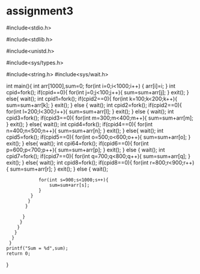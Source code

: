 # assignment3
#include<stdio.h>

#include<stdlib.h>

#include<unistd.h>

#include<sys/types.h>

#include<string.h>
#include<sys/wait.h>

int main(){
int arr[1000],sum=0;
for(int i=0;i<1000;i++)
{
    arr[i]=i;
}
int cpid=fork();
if(cpid==0){
    for(int j=0;j<100;j++){
        sum=sum+arr[j];
    }
    exit();
}
else{
    wait();
    int cpid1=fork();
    if(cpid2==0){
        for(int k=100;k<200;k++){
            sum=sum+arr[k];
        }
        exit();
    }
    else {
        wait();
        int cpid2=fork();
        if(cpid2==0){
            for(int l=200;l<300;l++){
                sum=sum+arr[l];
            }
            exit();
        }
        else 
        {
            wait();
            int cpid3=fork();
            if(cpid3==0){
                for(int m=300;m<400;m++){
                    sum=sum+arr[m];
                }
                exit();
            }
            else{
                wait();
                int cpid4=fork();
            if(cpid4==0){
                for(int n=400;n<500;n++){
                    sum=sum+arr[n];
                }
                exit();
             }
             else{
                 wait();
                int cpid5=fork();
            if(cpid5==0){
                for(int o=500;o<600;o++){
                    sum=sum+arr[o];
                }
                exit();
             }
             else{
                 wait();
                int cpi64=fork();
            if(cpid6==0){
                for(int p=600;p<700;p++){
                    sum=sum+arr[p];
                }
                exit();
             }
             else
             {
                wait();
                int cpid7=fork();
            if(cpid7==0){
                for(int q=700;q<800;q++){
                    sum=sum+arr[q];
                }
                exit();
             }
             else{
                wait();
                int cpid8=fork();
            if(cpid8==0){
                for(int r=800;r<900;r++){
                    sum=sum+arr[r];
                }
                exit();
             }
             else
             {
                 wait();
                
                for(int s=900;s<1000;s++){
                    sum=sum+arr[s];
                }
             }
            }
           }
                 
          }
         }
        }
       }
      }
     }
    printf("Sum = %d",sum);
    return 0;
                
                
            
        
}

